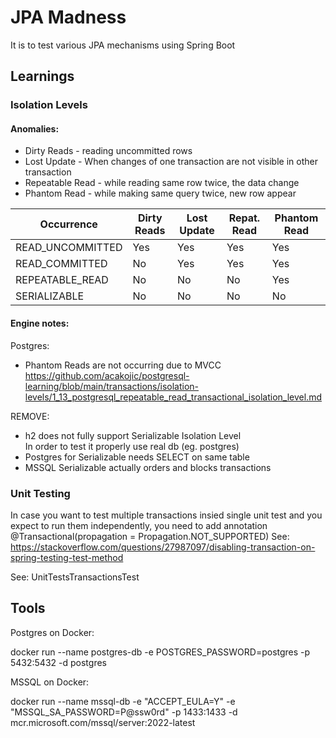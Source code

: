 # JPA Madness

It is to test various JPA mechanisms using Spring Boot

## Learnings

### Isolation Levels

#### Anomalies:

- Dirty Reads - reading uncommitted rows
- Lost Update - When changes of one transaction are not visible in other transaction
- Repeatable Read - while reading same row twice, the data change
- Phantom Read - while making same query twice, new row appear

| Occurrence       | Dirty Reads | Lost Update | Repat. Read | Phantom Read |
|------------------|-------------|-------------|-------------|--------------|
| READ_UNCOMMITTED | Yes         | Yes         | Yes         | Yes          |
| READ_COMMITTED   | No          | Yes         | Yes         | Yes          |
| REPEATABLE_READ  | No          | No          | No          | Yes          |
| SERIALIZABLE     | No          | No          | No          | No           |


#### Engine notes:

Postgres:

- Phantom Reads are not occurring due to MVCC  
  https://github.com/acakojic/postgresql-learning/blob/main/transactions/isolation-levels/1_13_postgresql_repeatable_read_transactional_isolation_level.md

REMOVE:
- h2 does not fully support Serializable Isolation Level  
  In order to test it properly use real db (eg. postgres)
- Postgres for Serializable needs SELECT on same table
- MSSQL Serializable actually orders and blocks transactions

### Unit Testing

In case you want to test multiple transactions insied single unit test and you expect to run them independently,
you need to add annotation @Transactional(propagation = Propagation.NOT_SUPPORTED)
See: https://stackoverflow.com/questions/27987097/disabling-transaction-on-spring-testing-test-method

See: UnitTestsTransactionsTest

## Tools

Postgres on Docker:

docker run --name postgres-db -e POSTGRES_PASSWORD=postgres -p 5432:5432 -d postgres

MSSQL on Docker:

docker run --name mssql-db -e "ACCEPT_EULA=Y" -e "MSSQL_SA_PASSWORD=P@ssw0rd" -p 1433:1433 -d mcr.microsoft.com/mssql/server:2022-latest